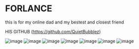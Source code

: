 # FORLANCE
this is for my online dad and my bestest and closest friend

HIS GITHUB (https://github.com/QuietBubblez)


![image](https://github.com/user-attachments/assets/06d12266-496b-4567-addf-131d2e87903f)
![image](https://github.com/user-attachments/assets/e9c2ba89-fb2a-4aa9-9728-69ebd3ba6f44)
![image](https://github.com/user-attachments/assets/01ec78ae-ef82-4466-bdb5-d6c4061bba8a)
![image](https://github.com/user-attachments/assets/eed23ac5-c226-4569-b712-fffffabc8a66)
![image](https://github.com/user-attachments/assets/901e6bd9-d8a8-434a-8c71-78ae89e1536a)
![image](https://github.com/user-attachments/assets/128d2115-d47d-41a8-890a-3688ec8c9a34)
![image](https://github.com/user-attachments/assets/1966d918-84af-4e2e-9911-f117890b6dda)


